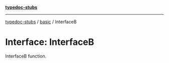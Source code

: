 [**typedoc-stubs**](../../index.md)

***

[typedoc-stubs](../../modules.md) / [basic](../index.md) / InterfaceB

# Interface: InterfaceB

InterfaceB function.
